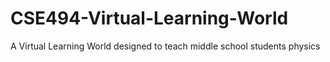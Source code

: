# CSE494-Virtual-Learning-World
A Virtual Learning World designed to teach middle school students physics
